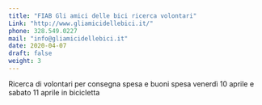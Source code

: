 ```yaml
---
title: "FIAB Gli amici delle bici ricerca volontari"
Link: "http://www.gliamicidellebici.it/"
phone: 328.549.0227
mail: "info@gliamicidellebici.it"
date: 2020-04-07
draft: false
weight: 3
---
```


Ricerca di volontari per consegna spesa e buoni spesa venerdì 10 aprile e sabato 11 aprile in bicicletta		
